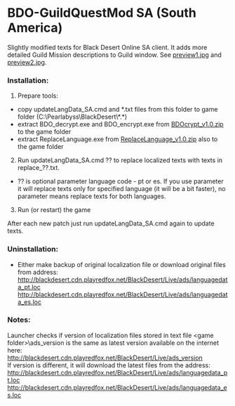 # BDO-GuildQuestMod SA (South America)
Slightly modified texts for Black Desert Online SA client. It adds more detailed Guild Mission descriptions to Guild window. See [preview1.jpg](https://github.com/AMGarkin/BDO-GuildQuestMod/blob/master/preview/preview1.jpg) and [preview2.jpg](https://github.com/AMGarkin/BDO-GuildQuestMod/blob/master/preview/preview2.jpg).

### Installation:
1) Prepare tools:
- copy updateLangData_SA.cmd and *.txt files from this folder to game folder (C:\Pearlabyss\BlackDesert\\\*.\*)
- extract BDO_decrypt.exe and BDO_encrypt.exe from [BDOcrypt_v1.0.zip](https://github.com/AMGarkin/BDOcrypt/releases/download/1.0/BDOcrypt_v1.0.zip) to the game folder
- extract ReplaceLanguage.exe from [ReplaceLanguage_v1.0.zip](https://github.com/AMGarkin/ReplaceLanguage/releases/download/1.0a/ReplaceLanguage_v1.0.zip) also to the game folder
2) Run updateLangData_SA.cmd ?? to replace localized texts with texts in replace_??.txt.
- ?? is optional parameter language code - pt or es. If you use parameter it will replace texts only for specified language (it will be a bit faster), no parameter means replace texts for both languages.
3) Run (or restart) the game

After each new patch just run updateLangData_SA.cmd again to update texts.


### Uninstallation:
- Either make backup of original localization file or download original files from address:<br>
http://blackdesert.cdn.playredfox.net/BlackDesert/Live/ads/languagedata_pt.loc<br>
http://blackdesert.cdn.playredfox.net/BlackDesert/Live/ads/languagedata_es.loc



### Notes:
Launcher checks if version of localization files stored in text file \<game folder\>\\ads_version is the same as latest version available on the internet here:<br>
http://blackdesert.cdn.playredfox.net/BlackDesert/Live/ads_version<br>
If version is different, it will download the latest files from the address:<br>
http://blackdesert.cdn.playredfox.net/BlackDesert/Live/ads/languagedata_pt.loc<br>
http://blackdesert.cdn.playredfox.net/BlackDesert/Live/ads/languagedata_es.loc
